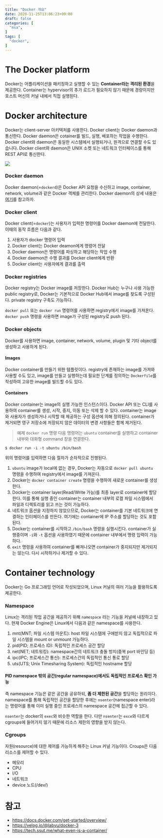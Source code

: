 ```yaml
---
title: "Docker 개요"
date: 2020-11-25T13:06:23+09:00
draft: false
categories: [  
  "msa",
]
tags: [
  "docker",
]
---
```


# The Docker platform
Docker는 어플리케이션을 패키징하고 실행할 수 있는 **Container라는 격리된 환경**을 제공한다. Container는 hypervisor의 추가 로드가 필요하지 않기 때문에 경량이지만 호스트 머신의 커널 내에서 직접 실행된다. 

# Docker architecture
Docker는 client-server 아키텍처를 사용한다. Docker client는 Docker daemon과 통신한다. Docker daemon은 cotainer를 빌드, 실행, 배포하는 작업을 수행한다. Docker client와 daemon은 동일한 시스템에서 실행되거나, 원격으로 연결할 수도 있습니다. Docker client와 daemon은 UNIX 소켓 또는 네트워크 인터페이스를 통해 REST API로 통신한다.

![](/images/20201125_docker_overview/architecture.png)

### Docker daemon
Docker daemon(=`dockerd`)은 Docker API 요청을 수신하고 image, container, network, volume과 같은 Docker 객체를 관리한다. Docker daemon의 상세 내용은 [여기](https://velog.io/@labyu/docker-3)를 참고하자.

### Docker client
Docker client(=`docker`)는 사용자가 입력한 명령어를 Docker daemon에 전달한다. 이때의 동작 흐름은 다음과 같다.
1. 사용자가 docker 명령어 입력
2. Docker client는 Docker deamon에게 명령어 전달
3. Docker daemon은 명령어를 파싱하고 해당하는 작업 수행
4. Docker daemon은 수행 결과를 Docker client에게 반환
5. Docker client는 사용자에게 결과를 출력

### Docker registries
Docker registry는 Docker image를 저장한다. Docker Hub는 누구나 사용 가능한 public registry로, Docker는 기본적으로 Docker Hub에서 image를 찾도록 구성된다. private registry 구축도 가능하다.

`docker pull` 또는 `docker run` 명령어를 사용하면 registry에서 image를 가져온다. `docker push` 명령을 사용하면 image가 구성된 registry로 push 된다.

### Docker objects
Docker를 사용하면 image, container, network, volume, plugin 및 기타 object를 생성하고 사용하게 된다.

#### Images
Docker container를 만들기 위한 템플릿이다. registry에 존재하는 image를 가져와 사용할 수도 있고, image를 만들고 실행하는데 필요한 단계를 정의하는 `Dockerfile`를 작성하여 고유한 image를 빌드할 수도 있다.

#### Containers
Docker container는 image의 실행 가능한 인스턴스이다. Docker API 또는 CLI를 사용하여 container를 생성, 시작, 중지, 이동 또는 삭제 할 수 있다. container는 image와 사용자가 생성하거나 시작할 때 제공하는 구성 옵션에 의해 정의된다. container가 제거되면 영구 저장소에 저장되지 않은 데이터의 변경 사항들은 함께 제거된다. 

> 예제 `docker run` 명령
다음 명령어는 `ubuntu` container를 실행하고 container 내부와 대화형 command 창을 연결한다.
```
$ docker run -i -t ubuntu /bin/bash
```
위의 명령어를 입력하면 다음 절차가 순차적으로 진행된다.
1. `ubuntu` image가 local에 없는 경우, Docker는 자동으로 `docker pull ubuntu` 명령을 수행하여 registry에서 image를 가져온다.
2. Docker는 `docker container create` 명령을 수행하여 새로운 container를 생성한다.
3. Docker는 container layer(Read/Write 가능)를 최종 layer로 container에 할당한다. 이를 통해 실행 중인 container는 container 내부의 로컬 파일 시스템에서 파일과 디렉토리를 읽고 쓰는 것이 가능하다.
4. 네트워크 옵션을 지정하지 않았으므로, Docker는 container를 기본 네트워크에 연결하는 인터페이스를 만든다. 여기에는 container에 IP 주소를 할당하는 것도 포함된다.
5. Docker는 container를 시작하고 `/bin/bash` 명령을 실행시킨다. container가 실행중이며 `-i`와 `-t` 옵션을 사용하였기 때문에 container 내부에서 명령 입력이 가능하다.
6. `exit` 명령을 사용하여 container를 빠져나오면 container가 중지되지만 제거되지는 않는다. 다시 시작하거나 제거할 수 있다.

# Container technology
Docker는 Go 프로그래밍 언어로 작성되었으며, Linux 커널의 여러 기능을 활용하도록 제공한다.

### Namespace
Linux는 격리된 작업 공간을 제공하기 위해 `namespace` 라는 기능을 커널에 내장하고 있다. 현재 Docker Engine은 Linux에서 다음과 같은 namespace를 사용한다.
1. mnt(MNT; 파일 시스템 마운트): host 파일 시스템에 구애받지 않고 독립적으로 파일 시스템을 mount or unmount 가능하다. 
2. pid(PID; 프로세스 ID): 독립적인 프로세스 공간 할당
3. net(NET; 네트워킹): namespace간의 네트워크 충돌 방지(중복 port 바인딩 등)
4. ipc(IPC; 프로세스간 통신): 프로세스간의 독립적인 통신 통로 할당
5. uts(UTS; Unix Timesharing System): 독립적인 hostname 할당

#### PID namespace 밖의 공간(regular namespace)에서도 독립적인 프로세스 확인 가능
즉 namespace 기능은 같은 공간을 공유하되, **좀 더 제한된 공간**을 할당하는 원리이다. namespace를 통해 독립적인 공간을 할당한 후에는 `nsenter`(namespace enter)라는 명령어를 통해 이미 실행 중인 프로세스의 namespace 공간에 접근할 수 있다.

`nsenter`는 docker의 `exec`와 비슷한 역할을 한다. 다만 `nsenter`는 `exce`와 다르게 cgroups에 들어가지 않기 때문에 리소스 제한의 영향을 받지 않는다.


### Cgroups
자원(resource)에 대한 제어를 가능하게 해주는 Linux 커널 기능이다. Croups은 다음 리소스를 제어할 수 있다.
* 메모리
* CPU
* I/O
* 네트워크
* device 노드(/dev/)

# 참고
* https://docs.docker.com/get-started/overview/
* https://velog.io/@labyu/docker-3
* https://tech.ssut.me/what-even-is-a-container/